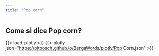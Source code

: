 ```yaml
---
title: "Pop corn"
---
```


## Come si dice Pop corn?

{{< load-plotly >}}
{{< plotly json="https://pitbosch.github.io/BergaWords/plotly/Pop Corn.json" >}}